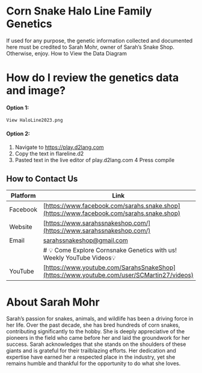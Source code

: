 # Corn Snake Halo Line Family Genetics
If used for any purpose, the genetic information collected and documented here must be credited to Sarah Mohr, owner of Sarah’s Snake Shop. Otherwise, enjoy.
How to View the Data Diagram

# How do I review the genetics data and image?

#### Option 1:

    View HaloLine2023.png

#### Option 2:

  1. Navigate to https://play.d2lang.com
  2. Copy the text in flareline.d2
  3. Pasted text in the live editor of play.d2lang.com
  4  Press compile


## How to Contact Us 
| Platform | Link |
|---|---|
| Facebook | [https://www.facebook.com/sarahs.snake.shop](https://www.facebook.com/sarahs.snake.shop) |
| Website | [https://www.sarahssnakeshop.com/](https://www.sarahssnakeshop.com/) |
| Email | sarahssnakeshop@gmail.com |
| | # 💡 Come Explore Cornsnake Genetics with us! Weekly YouTube Videos💡|
| YouTube | [https://www.youtube.com/SarahsSnakeShop](https://www.youtube.com/user/SCMartin27/videos) | 

# About Sarah Mohr

Sarah’s passion for snakes, animals, and wildlife has been a driving force in her life. Over the past decade, she has bred hundreds of corn snakes, contributing significantly to the hobby. She is deeply appreciative of the pioneers in the field who came before her and laid the groundwork for her success. Sarah acknowledges that she stands on the shoulders of these giants and is grateful for their trailblazing efforts. Her dedication and expertise have earned her a respected place in the industry, yet she remains humble and thankful for the opportunity to do what she loves.
